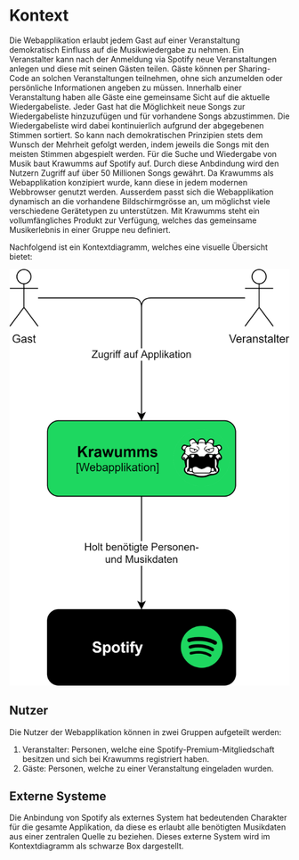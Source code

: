 # Kontext
Die Webapplikation erlaubt jedem Gast auf einer Veranstaltung demokratisch Einfluss auf die Musikwiedergabe zu nehmen. Ein Veranstalter kann nach der Anmeldung via Spotify neue Veranstaltungen anlegen und diese mit seinen Gästen teilen. Gäste können per Sharing-Code an solchen Veranstaltungen teilnehmen, ohne sich anzumelden oder persönliche Informationen angeben zu müssen. Innerhalb einer Veranstaltung haben alle Gäste eine gemeinsame Sicht auf die aktuelle Wiedergabeliste. Jeder Gast hat die Möglichkeit neue Songs zur Wiedergabeliste hinzuzufügen und für vorhandene Songs abzustimmen. Die Wiedergabeliste wird dabei kontinuierlich aufgrund der abgegebenen Stimmen sortiert. So kann nach demokratischen Prinzipien stets dem Wunsch der Mehrheit gefolgt werden, indem jeweils die Songs mit den meisten Stimmen abgespielt werden. Für die Suche und Wiedergabe von Musik baut Krawumms auf Spotify auf. Durch diese Anbdindung wird den Nutzern Zugriff auf über 50 Millionen Songs gewährt. Da Krawumms als Webapplikation konzipiert wurde, kann diese in jedem modernen Webbrowser genutzt werden. Ausserdem passt sich die Webapplikation dynamisch an die vorhandene Bildschirmgrösse an, um möglichst viele verschiedene Gerätetypen zu unterstützen. Mit Krawumms steht ein vollumfängliches Produkt zur Verfügung, welches das gemeinsame Musikerlebnis in einer Gruppe neu definiert.

Nachfolgend ist ein Kontextdiagramm, welches eine visuelle Übersicht bietet:

<img alt="Kontextdiagramm" src="img/kontextdiagramm.png" width="512">

## Nutzer
Die Nutzer der Webapplikation können in zwei Gruppen aufgeteilt werden:
1. Veranstalter: Personen, welche eine Spotify-Premium-Mitgliedschaft besitzen und sich bei Krawumms registriert haben.
2. Gäste: Personen, welche zu einer Veranstaltung eingeladen wurden.

## Externe Systeme
Die Anbindung von Spotify als externes System hat bedeutenden Charakter für die gesamte Applikation, da diese es erlaubt alle benötigten Musikdaten aus einer zentralen Quelle zu beziehen. Dieses externe System wird im Kontextdiagramm als schwarze Box dargestellt.